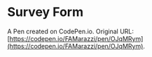 # Survey Form

A Pen created on CodePen.io. Original URL: [https://codepen.io/FAMarazzi/pen/OJqMRym](https://codepen.io/FAMarazzi/pen/OJqMRym).

